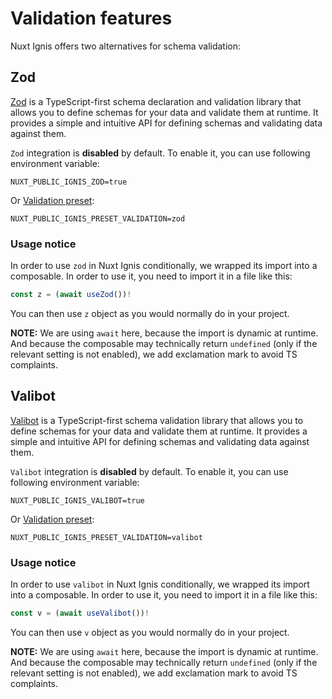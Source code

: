 # Validation features

Nuxt Ignis offers two alternatives for schema validation:

## Zod

<PackagesReference :packages="[{ name: 'zod', version: '4.0.5' }]" />

[Zod](https://zod.dev/) is a TypeScript-first schema declaration and validation library that allows you to define schemas for your data and validate them at runtime. It provides a simple and intuitive API for defining schemas and validating data against them.

`Zod` integration is **disabled** by default. To enable it, you can use following environment variable:

```dotenv
NUXT_PUBLIC_IGNIS_ZOD=true
```

Or [Validation preset](/2-3-optional-features.html#validation-preset):

```dotenv
NUXT_PUBLIC_IGNIS_PRESET_VALIDATION=zod
```

### Usage notice

In order to  use `zod` in Nuxt Ignis conditionally, we wrapped its import into a composable. In order to use it, you need to import it in a file like this:

```ts [your-zod-validator.ts]
const z = (await useZod())!
```

You can then use `z` object as you would normally do in your project.

**NOTE:** We are using `await` here, because the import is dynamic at runtime. And because the composable may technically return `undefined` (only if the relevant setting is not enabled), we add exclamation mark to avoid TS complaints.

## Valibot

<PackagesReference :packages="[{ name: 'valibot', version: '1.1.0' }]" />

[Valibot](https://valibot.dev/) is a TypeScript-first schema validation library that allows you to define schemas for your data and validate them at runtime. It provides a simple and intuitive API for defining schemas and validating data against them.

`Valibot` integration is **disabled** by default. To enable it, you can use following environment variable:

```dotenv
NUXT_PUBLIC_IGNIS_VALIBOT=true
```

Or [Validation preset](/2-3-optional-features.html#validation-preset):

```dotenv
NUXT_PUBLIC_IGNIS_PRESET_VALIDATION=valibot
```

### Usage notice

In order to  use `valibot` in Nuxt Ignis conditionally, we wrapped its import into a composable. In order to use it, you need to import it in a file like this:

```ts [your-valibot-validator.ts]
const v = (await useValibot())!
```

You can then use `v` object as you would normally do in your project.

**NOTE:** We are using `await` here, because the import is dynamic at runtime. And because the composable may technically return `undefined` (only if the relevant setting is not enabled), we add exclamation mark to avoid TS complaints.
